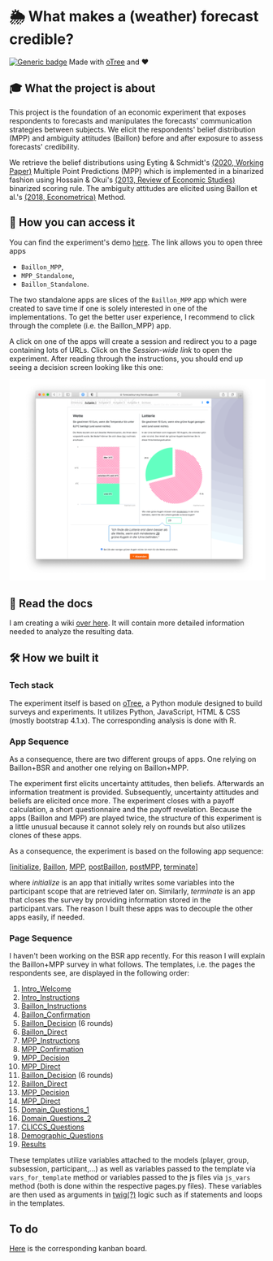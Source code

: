 # 🌦 What makes a (weather) forecast credible?
[![Generic badge](https://img.shields.io/badge/Status:-WIP-yellow.svg)](https://shields.io/)
Made with [oTree](https://www.sciencedirect.com/science/article/pii/S2214635016000101) and ❤️

## 🎓 What the project is about
This project is the foundation of an economic experiment that exposes respondents to forecasts and manipulates the 
forecasts' communication strategies between subjects. We elicit the respondents' belief distribution (MPP) and 
ambiguity attitudes (Baillon) before and after exposure to assess forecasts' credibility.

We retrieve the belief distributions using Eyting & Schmidt's 
[(2020, Working Paper)](https://download.uni-mainz.de/RePEc/pdf/Discussion_Paper_1818.pdf)
Multiple Point Predictions (MPP) which is implemented in a binarized fashion using Hossain & Okui's 
[(2013, Review of Economic Studies)](https://www.jstor.org/stable/43551453) 
binarized scoring rule. The ambiguity attitudes are elicited using Baillon et al.'s [(2018, Econometrica)]( https://doi.org/10.3982/ECTA14370) 
Method. 


## 🚏 How you can access it
You can find the experiment's demo [here](https://forecastsurvey.herokuapp.com/demo/). The link allows you to open 
three apps
- `Baillon_MPP`,
- `MPP_Standalone`,
- `Baillon_Standalone`.

The two standalone apps are slices of the `Baillon_MPP` app which were created to save time if one is solely interested in one
of the implementations. To get the better user experience, I recommend to click through the complete (i.e. the 
Baillon_MPP) app.

A click on one of the apps will create a session and redirect you to a page containing lots of URLs. Click on the
_Session-wide link_ to open the experiment. After reading through the instructions, you should end up seeing a decision 
screen looking like this one:

[![](figures/Baillon_Decision_Screen.png)](https://forecastsurvey.herokuapp.com/demo/)


## 📖 Read the docs
I am creating a wiki [over here](https://github.com/Howquez/forecast-uncertainty/wiki). It will contain more detailed 
information needed to analyze the resulting data.

## 🛠 How we built it

### Tech stack
The experiment itself is based on [oTree](https://www.sciencedirect.com/science/article/pii/S2214635016000101), 
a Python module designed to build surveys and experiments. It utilizes 
Python, JavaScript, HTML & CSS (mostly bootstrap 4.1.x). The corresponding analysis is done with R.

### App Sequence
As a consequence, there are two different groups of apps. One relying on Baillon+BSR and another one relying on 
Baillon+MPP.

The experiment first elicits uncertainty attitudes, then beliefs. Afterwards an information treatment is 
provided. Subsequently, uncertainty attitudes and beliefs are elicited once more. The experiment closes with
a payoff calculation, a short questionnaire and  the payoff revelation. Because the apps (Baillon and MPP) are played 
twice, the structure of this experiment is a little unusual because it cannot solely rely on rounds but also utilizes 
clones of these apps.

As a consequence, the experiment is based on the following app sequence: 

[[initialize](initialize), [Baillon](Baillon), [MPP](MPP), [postBaillon](postBaillon), [postMPP](postMPP), 
[terminate](terminate)]

where _initialize_ is an app that initially writes some variables into the participant scope that are 
retrieved later on. Similarly, _terminate_ is an app that closes the survey by providing information stored
in the participant.vars. The reason I built these apps was to decouple the other apps easily, if needed.

### Page Sequence 
I haven't been working on the BSR app recently. For this reason I will explain the Baillon+MPP survey in what follows.
The templates, i.e. the pages the respondents see, are displayed in the following order:
1. [Intro_Welcome](initialize/templates/initialize/Intro_Welcome.html)
2. [Intro_Instructions](initialize/templates/initialize/Intro_Instructions.html)
3. [Baillon_Instructions](Baillon/templates/Baillon/Baillon_Instructions.html)
4. [Baillon_Confirmation](Baillon/templates/Baillon/Baillon_Confirmation.html)
5. [Baillon_Decision](Baillon/templates/Baillon/Baillon_Decision.html) (6 rounds)
6. [Baillon_Direct](Baillon/templates/Baillon/Baillon_Direct.html)
7. [MPP_Instructions](MPP/templates/MPP/MPP_Instructions.html)
8. [MPP_Confirmation](MPP/templates/MPP/MPP_Confirmation.html)
9. [MPP_Decision](MPP/templates/MPP/MPP_Decision.html)
10. [MPP_Direct](MPP/templates/MPP/MPP_Direct.html)
11. [Baillon_Decision](Baillon/templates/Baillon/Baillon_Decision.html) (6 rounds)
12. [Baillon_Direct](Baillon/templates/Baillon/Baillon_Direct.html) 
13. [MPP_Decision](MPP/templates/MPP/MPP_Decision.html)
14. [MPP_Direct](MPP/templates/MPP/MPP_Direct.html)
15. [Domain_Questions_1](terminate/templates/terminate/Domain_Questions_1.html)
16. [Domain_Questions_2](terminate/templates/terminate/Domain_Questions_2.html)
17. [CLICCS_Questions](terminate/templates/terminate/CLICCS_Questions.html)
18. [Demographic_Questions](terminate/templates/terminate/Demographic_Questions.html)
19. [Results](terminate/templates/terminate/Results.html)

These templates utilize variables attached to the models (player, group, subsession, participant,...) as well as
variables passed to the template via `vars_for_template` method or variables passed to the js files via `js_vars` method
(both is done within the respective pages.py files). These variables are then used as arguments in 
[twig(?)](https://twig.symfony.com/doc/2.x/intro.html) logic such as if statements and loops in the templates.

## To do
[Here](https://github.com/Howquez/forecast-uncertainty/projects/1) is the corresponding kanban board.



